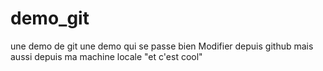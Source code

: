 # demo_git
une demo de git
une demo qui se passe bien
Modifier depuis github
mais aussi depuis ma machine locale "et c'est cool" 

